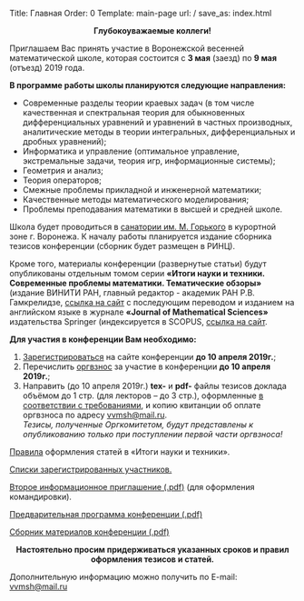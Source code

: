 Title: Главная
Order: 0
Template: main-page
url: /
save_as: index.html

**<center>Глубокоуважаемые коллеги!</center>**

Приглашаем Вас принять участие в Воронежской весенней математической школе, которая состоится с **3 мая** (заезд) по **9 мая** (отъезд) 2019 года.

**В программе работы школы планируются следующие направления:**

* Современные разделы теории краевых задач (в том числе качественная и спектральная теория для обыкновенных дифференциальных уравнений и уравнений в частных производных, аналитические методы в теории интегральных, дифференциальных и дробных уравнений);
* Информатика и управление (оптимальное управление, экстремальные задачи, теория игр, информационные системы);
* Геометрия и анализ;
* Теория операторов;
* Смежные проблемы прикладной и инженерной математики;
* Качественные методы математического моделирования;
* Проблемы преподавания математики в высшей и средней школе.

Школа будет проводиться в [санатории им. М. Горького](http://xn--80aajaxgitkdbbseft1p.xn--p1ai/) в курортной зоне г. Воронежа. К началу работы планируется издание сборника тезисов конференции (сборник будет размещен в РИНЦ).

Кроме того, материалы конференции (развернутые статьи) будут опубликованы отдельным томом серии **«Итоги науки и техники. Современные проблемы математики. Тематические обзоры»** (издание ВИНИТИ РАН, главный редактор - академик РАН Р.В. Гамкрелидзе, [ссылка на сайт](http://www.mathnet.ru/php/journal.phtml?jrnid=into&option_lang=rus) с последующим переводом и изданием на английском языке в журнале **«Journal of Mathematical Sciences»** издательства Springer (индексируется в SCOPUS, [ссылка на сайт](http://link.springer.com/journal/10958).

**Для участия в конференции Вам необходимо:**

1. [Зарегистрироваться](/registration) на сайте конференции **до 10 апреля 2019г.**;
2. Перечислить [оргвзнос](/contribution) за участие в конференции **до 10 апреля 2019г.**;
3. Направить (до 10 апреля 2019г.) **tex-** и **pdf-** файлы тезисов доклада объёмом до 1 стр. (для лекторов – до 3 стр.), оформленные [в соответствии с требованиями](/rules), и копию квитанции об оплате оргвзноса по адресу [vvmsh@mail.ru](mailto:vvmsh@mail.ru).  
*Тезисы, полученные Оргкомитетом, будут представлены к опубликованию только при поступлении первой части оргвзноса!*

[Правила](/rules) оформления статей в «Итоги науки и техники».

[Списки зарегистрированных участников.](/list)

[Второе информационное приглашение (.pdf)](/files/vvmsh-2019.pdf) (для оформления командировки).

[Предварительная программа конференции (.pdf)](files/Program.pdf)

[Сборник материалов конференции (.pdf)](files/vvmsh2019.pdf)

**<center>Настоятельно просим придерживаться указанных сроков и правил оформления тезисов и статей.</center>**

Дополнительную информацию можно получить по E-mail: [vvmsh@mail.ru](mailto:vvmsh@mail.ru)
